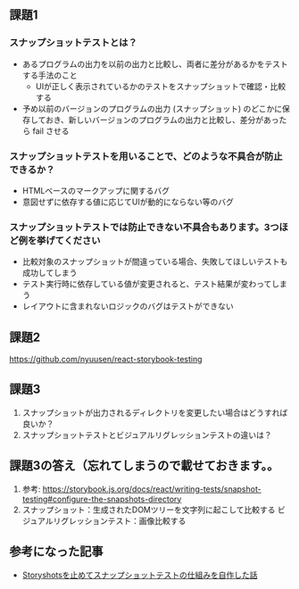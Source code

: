 ## 課題1
### スナップショットテストとは？
- あるプログラムの出力を以前の出力と比較し、両者に差分があるかをテストする手法のこと
  - UIが正しく表示されているかのテストをスナップショットで確認・比較する
- 予め以前のバージョンのプログラムの出力 (スナップショット) のどこかに保存しておき、新しいバージョンのプログラムの出力と比較し、差分があったら fail させる

### スナップショットテストを用いることで、どのような不具合が防止できるか？
- HTMLベースのマークアップに関するバグ
- 意図せずに依存する値に応じてUIが動的にならない等のバグ

### スナップショットテストでは防止できない不具合もあります。3つほど例を挙げてください
- 比較対象のスナップショットが間違っている場合、失敗してほしいテストも成功してしまう
- テスト実行時に依存している値が変更されると、テスト結果が変わってしまう
- レイアウトに含まれないロジックのバグはテストができない

## 課題2
https://github.com/nyuusen/react-storybook-testing

## 課題3
1. スナップショットが出力されるディレクトリを変更したい場合はどうすれば良いか？
2. スナップショットテストとビジュアルリグレッションテストの違いは？

## 課題3の答え（忘れてしまうので載せておきます。。
1. 参考: https://storybook.js.org/docs/react/writing-tests/snapshot-testing#configure-the-snapshots-directory
2. スナップショット：生成されたDOMツリーを文字列に起こして比較する ビジュアルリグレッションテスト：画像比較する


## 参考になった記事
- [Storyshotsを止めてスナップショットテストの仕組みを自作した話](https://www.wantedly.com/companies/wantedly/post_articles/421107)